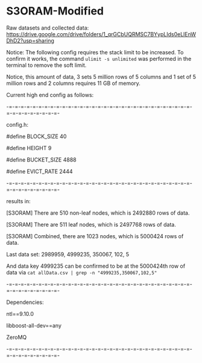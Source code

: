 # S3ORAM-Modified

Raw datasets and collected data: https://drive.google.com/drive/folders/1_qrGCbUQRMSC7BYypLIds0eLlEnWDhD2?usp=sharing

Notice: The following config requires the stack limit to be increased. To confirm it works, the command `ulimit -s unlimited` was performed in the terminal to remove the soft limit.

Notice, this amount of data, 3 sets 5 million rows of 5 columns and 1 set of 5 million rows and 2 columns requires 11 GB of memory.

Current high end config as follows:

-=-=-=-=-=-=-=-=-=-=-=-=-=-=-=-=-=-=-=-=-=-=-=-=-=-=-=-=-=-=-=-=-=-=-=-=-=-=-=-=-

config.h: 


#define BLOCK_SIZE 40

#define HEIGHT 9

#define BUCKET_SIZE 4888

#define EVICT_RATE 2444

-=-=-=-=-=-=-=-=-=-=-=-=-=-=-=-=-=-=-=-=-=-=-=-=-=-=-=-=-=-=-=-=-=-=-=-=-=-=-=-=-

results in:

[S3ORAM] There are 510 non-leaf nodes, which is 2492880 rows of data.

[S3ORAM] There are 511 leaf nodes, which is 2497768 rows of data.

[S3ORAM] Combined, there are 1023 nodes, which is 5000424 rows of data.

Last data set: 2989959, 4999235, 350067, 102, 5

And data key 4999235 can be confirmed to be at the 5000424th row of data via `cat allData.csv | grep -n "4999235,350067,102,5"`

-=-=-=-=-=-=-=-=-=-=-=-=-=-=-=-=-=-=-=-=-=-=-=-=-=-=-=-=-=-=-=-=-=-=-=-=-=-=-=-=-

Dependencies:

ntl==9.10.0

libboost-all-dev==any

ZeroMQ

-=-=-=-=-=-=-=-=-=-=-=-=-=-=-=-=-=-=-=-=-=-=-=-=-=-=-=-=-=-=-=-=-=-=-=-=-=-=-=-=-
